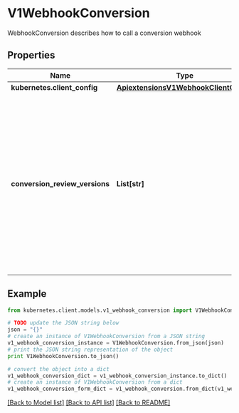 # V1WebhookConversion

WebhookConversion describes how to call a conversion webhook

## Properties

Name | Type | Description | Notes
------------ | ------------- | ------------- | -------------
**kubernetes.client_config** | [**ApiextensionsV1WebhookClientConfig**](ApiextensionsV1WebhookClientConfig.md) |  | [optional] 
**conversion_review_versions** | **List[str]** | conversionReviewVersions is an ordered list of preferred &#x60;ConversionReview&#x60; versions the Webhook expects. The API server will use the first version in the list which it supports. If none of the versions specified in this list are supported by API server, conversion will fail for the custom resource. If a persisted Webhook configuration specifies allowed versions and does not include any versions known to the API Server, calls to the webhook will fail. | 

## Example

```python
from kubernetes.client.models.v1_webhook_conversion import V1WebhookConversion

# TODO update the JSON string below
json = "{}"
# create an instance of V1WebhookConversion from a JSON string
v1_webhook_conversion_instance = V1WebhookConversion.from_json(json)
# print the JSON string representation of the object
print V1WebhookConversion.to_json()

# convert the object into a dict
v1_webhook_conversion_dict = v1_webhook_conversion_instance.to_dict()
# create an instance of V1WebhookConversion from a dict
v1_webhook_conversion_form_dict = v1_webhook_conversion.from_dict(v1_webhook_conversion_dict)
```
[[Back to Model list]](../README.md#documentation-for-models) [[Back to API list]](../README.md#documentation-for-api-endpoints) [[Back to README]](../README.md)


